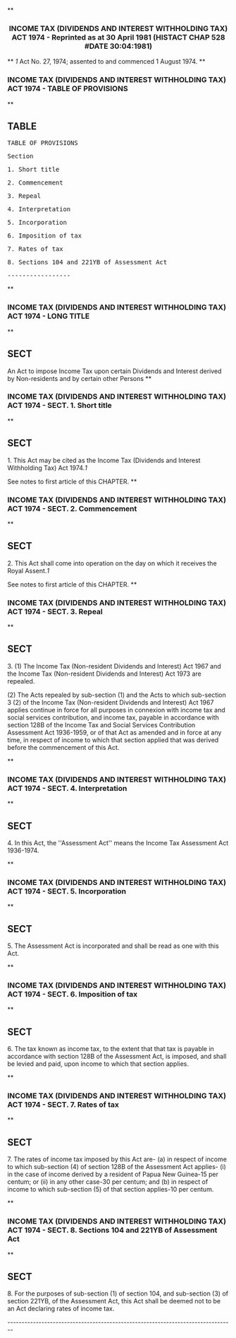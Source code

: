 **<b>

### <center><name>INCOME TAX (DIVIDENDS AND INTEREST WITHHOLDING TAX) ACT 1974 - Reprinted as at 30 April 1981 (HISTACT CHAP 528 #DATE 30:04:1981) </name></center>
</b>** *1* Act No. 27, 1974; assented to and commenced 1 August 1974.<lf> </lf>
**<b>

### <name>INCOME TAX (DIVIDENDS AND INTEREST WITHHOLDING TAX) ACT 1974 - TABLE OF PROVISIONS </name>
</b>** 

## TABLE
<tables> <tt>                             TABLE  OF  PROVISIONS 

<lf> Section<lf> <p>  1\.        Short title<lf> <p>  2\.        Commencement<lf> <p>  3\.        Repeal<lf> <p>  4\.        Interpretation<lf> <p>  5\.        Incorporation<lf> <p>  6\.        Imposition of tax<lf> <p>  7\.        Rates of tax<lf> <p>  8\.        Sections 104 and 221YB of Assessment Act<lf> <p><lf>                                -----------------<lf> <p><lf> </lf></p></lf></lf></p></lf></p></lf></p></lf></p></lf></p></lf></p></lf></p></lf></p></lf></p></lf></lf>
</tt></tables>
**<b>

### <name>INCOME TAX (DIVIDENDS AND INTEREST WITHHOLDING TAX) ACT 1974 - LONG TITLE </name>
</b>** 

## SECT
<sect> An Act to impose Income Tax upon certain Dividends and Interest derived by Non-residents and by certain other Persons </sect>
**<b>

### <name>INCOME TAX (DIVIDENDS AND INTEREST WITHHOLDING TAX) ACT 1974 - SECT. 1\. Short title </name>
</b>** 

## SECT
<sect>   1\. This Act may be cited as the Income Tax (Dividends and Interest Withholding Tax) Act 1974.*1* 

<lf> See notes to first article of this CHAPTER. </lf>
</sect>
**<b>

### <name>INCOME TAX (DIVIDENDS AND INTEREST WITHHOLDING TAX) ACT 1974 - SECT. 2\. Commencement </name>
</b>** 

## SECT
<sect>   2\. This Act shall come into operation on the day on which it receives the Royal Assent.*1* 

<lf> See notes to first article of this CHAPTER. </lf>
</sect>
**<b>

### <name>INCOME TAX (DIVIDENDS AND INTEREST WITHHOLDING TAX) ACT 1974 - SECT. 3\. Repeal </name>
</b>** 

## SECT
<sect>   3\. (1) The Income Tax (Non-resident Dividends and Interest) Act 1967 and the Income Tax (Non-resident Dividends and Interest) Act 1973 are repealed. 

<lf>   (2) The Acts repealed by sub-section (1) and the Acts to which sub-section 3 (2) of the Income Tax (Non-resident Dividends and Interest) Act 1967 applies continue in force for all purposes in connexion with income tax and social services contribution, and income tax, payable in accordance with section 128B of the Income Tax and Social Services Contribution Assessment Act 1936-1959, or of that Act as amended and in force at any time, in respect of income to which that section applied that was derived before the commencement of this Act. <p><lf> </lf></p></lf>
</sect>
**<b>

### <name>INCOME TAX (DIVIDENDS AND INTEREST WITHHOLDING TAX) ACT 1974 - SECT. 4\. Interpretation </name>
</b>** 

## SECT
<sect>   4\. In this Act, the ''Assessment Act'' means the Income Tax Assessment Act 1936-1974\. 

<lf> </lf>
</sect>
**<b>

### <name>INCOME TAX (DIVIDENDS AND INTEREST WITHHOLDING TAX) ACT 1974 - SECT. 5\. Incorporation </name>
</b>** 

## SECT
<sect>   5\. The Assessment Act is incorporated and shall be read as one with this Act. 

<lf> </lf>
</sect>
**<b>

### <name>INCOME TAX (DIVIDENDS AND INTEREST WITHHOLDING TAX) ACT 1974 - SECT. 6\. Imposition of tax </name>
</b>** 

## SECT
<sect>   6\. The tax known as income tax, to the extent that that tax is payable in accordance with section 128B of the Assessment Act, is imposed, and shall be levied and paid, upon income to which that section applies. 

<lf> </lf>
</sect>
**<b>

### <name>INCOME TAX (DIVIDENDS AND INTEREST WITHHOLDING TAX) ACT 1974 - SECT. 7\. Rates of tax </name>
</b>** 

## SECT
<sect>   7\. The rates of income tax imposed by this Act are-<lf> <lf>   (a)  in respect of income to which sub-section (4) of section 128B of the Assessment Act applies-<lf> <lf>       (i)  in the case of income derived by a resident of Papua New Guinea-15 per centum; or<lf> <lf>      (ii)  in any other case-30 per centum; and<lf> <lf>   (b)  in respect of income to which sub-section (5) of that section applies-10 per centum. 

<lf> </lf>
</lf></lf></lf></lf></lf></lf></lf></lf></sect>
**<b>

### <name>INCOME TAX (DIVIDENDS AND INTEREST WITHHOLDING TAX) ACT 1974 - SECT. 8\. Sections 104 and 221YB of Assessment Act </name>
</b>** 

## SECT
<sect>   8\. For the purposes of sub-section (1) of section 104, and sub-section (3) of section 221YB, of the Assessment Act, this Act shall be deemed not to be an Act declaring rates of income tax. 

<lf> ------------------------------------------------------------------------------ -- </lf>
</sect>
